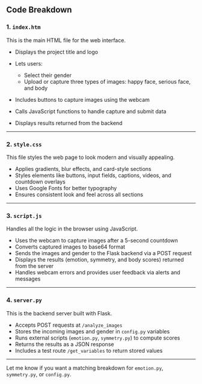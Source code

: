 ## Code Breakdown

### 1. `index.htm`

This is the main HTML file for the web interface.

* Displays the project title and logo
* Lets users:

  * Select their gender
  * Upload or capture three types of images: happy face, serious face, and body
* Includes buttons to capture images using the webcam
* Calls JavaScript functions to handle capture and submit data
* Displays results returned from the backend

---

### 2. `style.css`

This file styles the web page to look modern and visually appealing.

* Applies gradients, blur effects, and card-style sections
* Styles elements like buttons, input fields, captions, videos, and countdown overlays
* Uses Google Fonts for better typography
* Ensures consistent look and feel across all sections

---

### 3. `script.js`

Handles all the logic in the browser using JavaScript.

* Uses the webcam to capture images after a 5-second countdown
* Converts captured images to base64 format
* Sends the images and gender to the Flask backend via a POST request
* Displays the results (emotion, symmetry, and body scores) returned from the server
* Handles webcam errors and provides user feedback via alerts and messages

---

### 4. `server.py`

This is the backend server built with Flask.

* Accepts POST requests at `/analyze_images`
* Stores the incoming images and gender in `config.py` variables
* Runs external scripts (`emotion.py`, `symmetry.py`) to compute scores
* Returns the results as a JSON response
* Includes a test route `/get_variables` to return stored values

---

Let me know if you want a matching breakdown for `emotion.py`, `symmetry.py`, or `config.py`.
